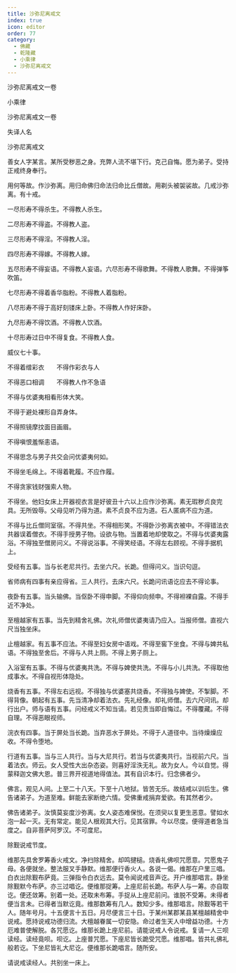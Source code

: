 ```yaml
---
title: 沙弥尼离戒文
index: true
icon: editor
order: 77
category:
  - 佛藏
  - 乾隆藏
  - 小乘律
  - 沙弥尼离戒文
---
```


沙弥尼离戒文一卷  

小乘律  

沙弥尼离戒文一卷  

失译人名  

沙弥尼离戒文  

善女人字某言。某所受秽恶之身。充弊人流不堪下行。克己自悔。愿为弟子。受持正戒终身奉行。  

用何等故。作沙弥离。用归命佛归命法归命比丘僧故。用剃头被袈裟故。几戒沙弥离。有十戒。  

一尽形寿不得杀生。不得教人杀生。  

二尽形寿不得盗。不得教人盗。  

三尽形寿不得淫。不得教人淫。  

四尽形寿不得嫁。不得教人嫁。  

五尽形寿不得妄语。不得教人妄语。六尽形寿不得歌舞。不得教人歌舞。不得弹筝吹笛。  

七尽形寿不得着香华脂粉。不得教人着脂粉。  

八尽形寿不得于高好刻镂床上卧。不得教人作好床卧。  

九尽形寿不得饮酒。不得教人饮酒。  

十尽形寿过日中不得复食。不得教人食。  

威仪七十事。  

不得着缯彩衣　　不得作彩衣与人  

不得恶口相调　　不得教人作不急语  

不得与优婆夷相看形体大笑。  

不得于避处裸形自弄身体。  

不得照镜摩抆面目画眉。  

不得嗔恨羞惭恚语。  

不得思念与男子共交会问优婆夷何如。  

不得坐毛绵上。不得着靴履。不应作履。  

不得贪家钱财强索人物。  

不得坐。他妇女床上开器视衣言是好彼丑十六以上应作沙弥离。素无瑕秽贞良完具。无所毁辱。父母见听乃得为道。素不贞良不应为道。石人匿病不应为道。  

不得与比丘僧同室宿。不得共坐。不得相形笑。不得卧沙弥离衣被中。不得错法衣共器误着僧衣。不得手授男子物。设欲与物。当置着地却使取之。不得与优婆夷露浴。不得独至僧房问义。不得说浴事。不得笑经语。不得左右顾视。不得手据机上。  

受经有五事。当与长老尼共行。去坐六尺。长跪。但得问义。当识句逗。  

省师病有四事有亲应得省。三人共行。去床六尺。长跪问讯语讫应去不得论事。  

夜卧有五事。当头输佛。当伛卧不得申脚。不得仰向频申。不得袒裸自露。不得手近不净处。  

至檀越家有五事。当先到精舍礼佛。次礼师僧优婆夷请乃应入。当报师僧。直视六尺当独坐床。  

止檀越家。有五事不应法。不得至妇女房中语戏。不得至窖下坐食。不得与婢共私语。不得独至舍后。不得与人共上厕。不得上男子厕上。  

入浴室有五事。不得与优婆夷共洗。不得与婢使共洗。不得与小儿共洗。不得取他成事水。不得自视形体隐处。  

烧香有五事。不得左右远视。不得独与优婆塞共烧香。不得独与婢使。不掣脚。不得背像。朝起有五事。先当清净却着法衣。先礼经像。却礼师僧。去六尺问讯。却行出户。师与语有五事。问经戒义不知当请。若见责当即自悔过。不得覆藏。不得自理。不得恶眼视师。  

浣衣有四事。当于屏处当长跪。当弃恶水于屏处。不得于人道径中。当待燥燥应收。不得令堕地。  

行道有五事。当与三人共行。当与大尼共行。若当与优婆夷共行。当视前六尺。当着法衣。师云。女人受性大出杂态姿。则喜好淫泆无礼。故为女人。今以自觉。得蒙释迦文佛大恩。普三界开视道地得值法。其有自识本行。归念佛者少。  

佛言。观见人间。上至二十八天。下至十八地狱。皆苦无乐。故结戒以训后生。佛告诸弟子。为道至难。鲜能去家断绝六情。受佛重戒捐弃爱欲。有其然者少。  

佛告诸弟子。汝慎莫妄度沙弥离。女人姿态难保悦。在须臾以复更生恶意。譬如水泡一起一灭。无有常定。能见人根观其大行。见其宿罪。今以尽度。便得道者急当度之。自非菩萨阿罗汉。不可度尼。  

除觐说戒节度。  

维那先具舍罗筹香火戒文。净扫除精舍。却鸣揵槌。烧香礼佛呗咒愿意。咒愿鬼子母。各便就坐。整法服叉手静默。维那便行香火人。各说一偈。维那在户里三唱。白衣出除觐布萨竟。三弹指令白衣远去。莫令闻说戒音声讫。开户维那唱言。静坐除觐默今布萨。亦三过唱讫。便维那捉筹。上座尼前长跪。布萨人与一筹。亦自取讫。便还敛筹。别着一处。还取未布筹。手捉从上座尼前问。谁脱不受筹。未得者便当言未。已得者当默讫竟。维那数筹有几人。数知少多。维那唱言。除觐等若干人。随年号月。十五便言十五日。月尽便言三十日。于某州某郡某县某檀越精舍中说戒。愿持说戒功德归流。大檀越眷属一切安隐。命过者生天人中增益功德。十方厄难普使解脱。各咒愿讫。维那长跪上座尼前。请能说戒人令说戒。复请一人三呗读经。读经竟呗。呗讫。上座普咒愿。下座尼皆长跪受咒愿。维那唱。皆共礼佛礼般若讫。下坐尼皆礼大尼讫。便维那长跪唱言。随所安。  

请说戒读经人。共别坐一床上。  
